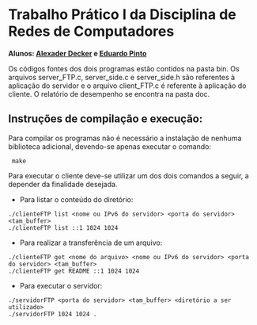 Trabalho Prático I da Disciplina de Redes de Computadores
===============================================================================
**Alunos: [Alexader Decker](https://github.com/AlexDecker) e [Eduardo Pinto](https://github.com/epmcj)**

 Os códigos fontes dos dois programas estão contidos na pasta bin. Os 
 arquivos server_FTP.c, server_side.c e server_side.h são referentes à 
 aplicação do servidor e o arquivo client_FTP.c é referente à aplicação do 
 cliente. O relatório de desempenho se encontra na pasta doc.


## Instruções de compilação e execução:

Para compilar os programas não é necessário a instalação de nenhuma 
biblioteca adicional, devendo-se apenas executar o comando:
```
 make 
```
Para executar o cliente deve-se utilizar um dos dois comandos a seguir, a 
depender da finalidade desejada.

- Para listar o conteúdo do diretório:
```
./clienteFTP list <nome ou IPv6 do servidor> <porta do servidor> <tam_buffer>
./clienteFTP list ::1 1024 1024
```
- Para realizar a transferência de um arquivo:
```
./clienteFTP get <nome do arquivo> <nome ou IPv6 do servidor> <porta do servidor> <tam_buffer>
./clienteFTP get README ::1 1024 1024
```
- Para executar o servidor:
```
./servidorFTP <porta do servidor> <tam_buffer> <diretório a ser utilizado>
./servidorFTP 1024 1024 .
```
